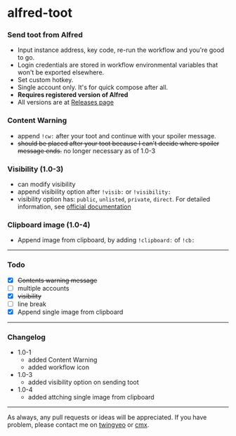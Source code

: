 # alfred-toot

### Send toot from Alfred

- Input instance address, key code, re-run the workflow and you're good to go.
- Login credentials are stored in workflow environmental variables that won't be exported elsewhere.
- Set custom hotkey.
- Single account only. It's for quick compose after all.
- **Requires registered version of Alfred**
- All versions are at [Releases page](https://github.com/Canorus/alfred-toot/releases)

### Content Warning

- append `!cw:` after your toot and continue with your spoiler message. 
- ~~should be placed after your toot because I can't decide where spoiler message ends.~~ no longer necessary as of 1.0-3

### Visibility (1.0-3)

- can modify visibility
- append visibility option after `!visib:` or `!visibility:` 
- visibility option has: `public`, `unlisted`, `private`, `direct`. For detailed information, see [official documentation](https://github.com/tootsuite/documentation/blob/master/Using-Mastodon/User-guide.md#toot-privacy)

### Clipboard image (1.0-4)

- Append image from clipboard, by adding `!clipboard:` of `!cb:`

------

### Todo

- [x] ~~Contents warning message~~
- [ ] multiple accounts
- [x] ~~visibility~~
- [ ] line break
- [x] Append single image from clipboard

------

### Changelog

- 1.0-1
  - added Content Warning
  - added workflow icon
- 1.0-3
  - added visibility option on sending toot
- 1.0-4
  - added attching single image from clipboard

------

As always, any pull requests or ideas will be appreciated. If you have problem, please contact me on [twingyeo](https://twingyeo.kr/@canor) or [cmx](https://cmx.im/@canor).
